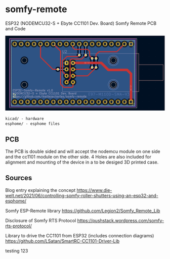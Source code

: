 # somfy-remote
ESP32 (NODEMCU32-S + Ebyte CC1101 Dev. Board) Somfy Remote PCB and Code

![pcb layout](https://github.com/maltezacharias/somfy-remote/blob/main/pcb.png)


    kicad/ - hardware
    esphome/ - esphome files

## PCB

The PCB is double sided and will accept the nodemcu module on one side and the cc1101 module on the other side. 4 Holes are also included for alignment and mounting of the device in a to be desiged 3D printed case.

## Sources

Blog entry explaining the concept
https://www.die-welt.net/2021/06/controlling-somfy-roller-shutters-using-an-esp32-and-esphome/

Somfy ESP-Remote library 
https://github.com/Legion2/Somfy_Remote_Lib

Disclosure of Somfy RTS Protocol
https://pushstack.wordpress.com/somfy-rts-protocol/

Library to drive the CC1101 from ESP32 (includes connection diagrams)
https://github.com/LSatan/SmartRC-CC1101-Driver-Lib


testing 123
